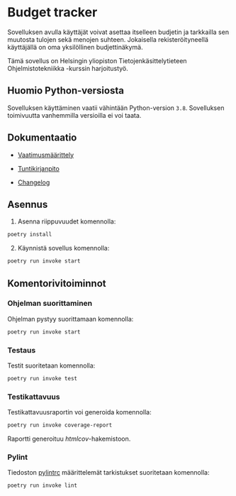# Budget tracker

Sovelluksen avulla käyttäjät voivat asettaa itselleen budjetin ja tarkkailla sen muutosta tulojen sekä menojen suhteen. Jokaisella rekisteröityneellä käyttäjällä on oma yksilöllinen budjettinäkymä.

Tämä sovellus on Helsingin yliopiston Tietojenkäsittelytieteen Ohjelmistotekniikka -kurssin harjoitustyö.

## Huomio Python-versiosta

Sovelluksen käyttäminen vaatii vähintään Python-version `3.8`. Sovelluksen toimivuutta vanhemmilla versioilla ei voi taata.

## Dokumentaatio

- [Vaatimusmäärittely](dokumentaatio/vaatimusmaarittely.md)

- [Tuntikirjanpito](dokumentaatio/tuntikirjanpito.md)

- [Changelog](dokumentaatio/changelog.md)

## Asennus

1. Asenna riippuvuudet komennolla:

```bash
poetry install
```

2. Käynnistä sovellus komennolla:

```bash
poetry run invoke start
```

## Komentorivitoiminnot

### Ohjelman suorittaminen

Ohjelman pystyy suorittamaan komennolla:

```bash
poetry run invoke start
```

### Testaus

Testit suoritetaan komennolla:

```bash
poetry run invoke test
```

### Testikattavuus

Testikattavuusraportin voi generoida komennolla:

```bash
poetry run invoke coverage-report
```

Raportti generoituu _htmlcov_-hakemistoon.

### Pylint

Tiedoston [pylintrc](.pylintrc) määrittelemät tarkistukset suoritetaan komennolla:

```bash
poetry run invoke lint
```
